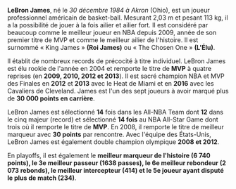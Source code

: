 **LeBron James**, né le *30 décembre 1984 à Akron* (Ohio), est un joueur professionnel américain de basket-ball.
Mesurant 2,03 m et pesant 113 kg, il a la possibilité de jouer à la fois ailier et ailier fort.
Il est considéré par beaucoup comme le meilleur joueur en NBA depuis 2009, année
de son premier titre de MVP et comme le meilleur ailier de l'histoire.
Il est surnommé « King James » **(Roi James)** ou « The Chosen One » **(L'Élu)**.

Il établit de nombreux records de précocité à titre individuel. LeBron James est élu rookie de l'année en 2004 et remporte 
le titre de **MVP** à quatre reprises (en **2009, 2010, 2012 et 2013**). Il est sacré champion NBA et MVP des Finales
en **2012** et **2013** avec le Heat de Miami et en **2016** avec les Cavaliers de Cleveland.
James est l'un des sept joueurs à avoir marqué plus de **30 000 points en carrière**.

LeBron James est sélectionné **14** fois dans les All-NBA Team dont **12** dans le cinq majeur (record) et sélectionné
**14 fois** au NBA All-Star Game dont trois où il remporte le titre de **MVP**.
En 2008, il remporte le titre de meilleur marqueur avec **30 points** par rencontre. Avec l'équipe des États-Unis,
LeBron James est également double champion olympique **2008 et 2012**.

En playoffs, il est également le **meilleur marqueur de l'histoire (6 740 points), le 3e meilleur passeur (1638 passes),
le 6e meilleur rebondeur (2 073 rebonds), le meilleur intercepteur (414) et le 5e joueur ayant disputé le plus de match (234)**.
